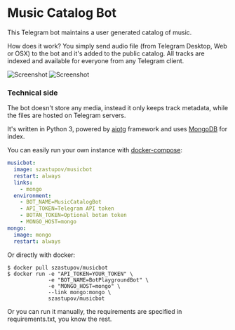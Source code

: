 Music Catalog Bot
=================

This Telegram bot maintains a user generated catalog of music.

How does it work? You simply send audio file (from Telegram Desktop, Web or OSX) to the bot and it's added to the public catalog. All tracks are indexed and available for everyone from any Telegram client.

![Screenshot](http://i.imgur.com/vRNxnDS.png)
![Screenshot](http://i.imgur.com/qmvht6v.png)

### Technical side

The bot doesn't store any media, instead it only keeps track metadata, while the files are hosted on Telegram servers.

It's written in Python 3, powered by [aiotg](https://github.com/rrkgupta/aiotg) framework and uses [MongoDB](https://www.mongodb.com) for index.

You can easily run your own instance with [docker-compose](1):
```yml
musicbot:
  image: szastupov/musicbot
  restart: always
  links:
    - mongo
  environment:
    - BOT_NAME=MusicCatalogBot
    - API_TOKEN=Telegram API token
    - BOTAN_TOKEN=Optional botan token
    - MONGO_HOST=mongo
mongo:
  image: mongo
  restart: always
```

Or directly with docker:
```
$ docker pull szastupov/musicbot
$ docker run -e "API_TOKEN=YOUR_TOKEN" \
             -e "BOT_NAME=BotPlaygroundBot" \
             -e "MONGO_HOST=mongo" \
             --link mongo:mongo \
             szastupov/musicbot
```

Or you can run it manually, the requirements are specified in requirements.txt, you know the rest.

[1]: https://docs.docker.com/compose/
